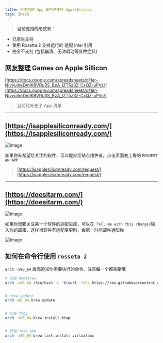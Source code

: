 ```yaml
---
title: 检查您的 App 是否已支持 AppleSilicon
tags: [Mac]
---
```


<!-- ![image](assets/check-you-favorites-app-is-ready-on-applesilicon)这里带来 2 个网站，方便大家来检查您所使用和关注的 App 是否已经支持了最新的 Apple M1 芯片 -->

> **目前支持的形式有：**

- 已原生支持
- 使用 Rosetta 2 支持运行的 适配 Intel 引用
- 完全不支持 (包括崩溃、无法启动等各种症状)

## 网友整理 Games on Apple Sillicon

[https://docs.google.com/spreadsheets/d/1er-NivvuIheDmIKBVRu3S_BzA_lZT5z3Z-CxQZ-uPVs/](https://docs.google.com/spreadsheets/d/1er-NivvuIheDmIKBVRu3S_BzA_lZT5z3Z-CxQZ-uPVs/)

> 目前已补充了 App 清单

***

## [https://isapplesiliconready.com/](https://isapplesiliconready.com/)

![image](http://ipic-typora-samzong.oss-cn-qingdao.aliyuncs.com//uPic/2020-11-24-142803.png?x-oss-process=image/resize,w_960,m_lfit)

如果你有希望给关注的软件，可以提交给站点维护者，点击页面右上角的 `REQUEST AN APP`

> [https://isapplesiliconready.com/request/](https://isapplesiliconready.com/request/)

***

## [https://doesitarm.com/](https://doesitarm.com/)

![image](http://ipic-typora-samzong.oss-cn-qingdao.aliyuncs.com//uPic/2020-11-24-143231.png?x-oss-process=image/resize,w_960,m_lfit)

如果你想要关注某一个软件的适配进度，可以在  `Tell me with this changes`输入你的邮箱，这样当软件有适配变更时，会第一时间邮件通知你

![image](http://ipic-typora-samzong.oss-cn-qingdao.aliyuncs.com//uPic/2020-11-24-143450.png?x-oss-process=image/resize,w_960,m_lfit)

## 如何在命令行使用 `rosseta 2`

`arch -x86_64` 后面追加你需要执行的命令，注意每一个都需要哦

```bash
# 安装 Homebrew
arch -x86_64 /bin/bash -c "$(curl -fsSL https://raw.githubusercontent.com/Homebrew/install/master/install.sh)"


# brew update 
arch -86_64 brew update


# 安装 htop
arch -x86_64 brew install htop


# 安装 cask app
arch -x86_64 brew cask install virtualbox
```
